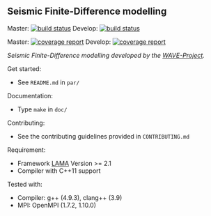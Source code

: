 ## Seismic Finite-Difference modelling

Master: [![build status](https://git.scc.kit.edu/WAVE/FDSimulation_LAMA/badges/master/build.svg)](https://git.scc.kit.edu/WAVE/FDSimulation_LAMA/commits/master)  Develop: [![build status](https://git.scc.kit.edu/WAVE/FDSimulation_LAMA/badges/develop/build.svg)](https://git.scc.kit.edu/WAVE/FDSimulation_LAMA/commits/develop)

Master: [![coverage report](https://git.scc.kit.edu/WAVE/FDSimulation_LAMA/badges/master/coverage.svg)](https://git.scc.kit.edu/WAVE/FDSimulation_LAMA/commits/master)  Develop: [![coverage report](https://git.scc.kit.edu/WAVE/FDSimulation_LAMA/badges/develop/coverage.svg)](https://git.scc.kit.edu/WAVE/FDSimulation_LAMA/commits/develop)

*Seismic Finite-Difference modelling developed by the [WAVE-Project](http://wave-toolbox.org).*

Get started:
- See `README.md` in `par/`

Documentation:
- Type `make` in `doc/`

Contributing:
- See the contributing guidelines provided in `CONTRIBUTING.md`

Requirement:
- Framework [LAMA](https://www.libama.org) Version >= 2.1
- Compiler with C++11 support

Tested with:
- Compiler: g++ (4.9.3), clang++ (3.9)
- MPI: OpenMPI (1.7.2, 1.10.0)
